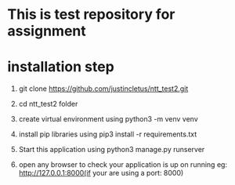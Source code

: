 # This is test repository for assignment

# installation step

1. git clone https://github.com/justincletus/ntt_test2.git
2. cd ntt_test2 folder
3. create virtual environment using python3 -m venv venv
4. install pip libraries using pip3 install -r requirements.txt

5. Start this application using python3 manage.py runserver

5. open any browser to check your application is up on running eg: http://127.0.0.1:8000(if your are using a port: 8000)